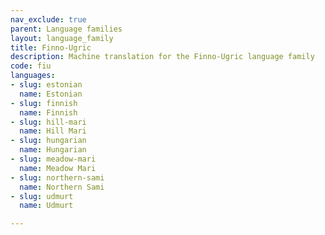```yaml
---
nav_exclude: true
parent: Language families
layout: language_family
title: Finno-Ugric
description: Machine translation for the Finno-Ugric language family
code: fiu
languages:
- slug: estonian
  name: Estonian
- slug: finnish
  name: Finnish
- slug: hill-mari
  name: Hill Mari
- slug: hungarian
  name: Hungarian
- slug: meadow-mari
  name: Meadow Mari
- slug: northern-sami
  name: Northern Sami
- slug: udmurt
  name: Udmurt

---
```



